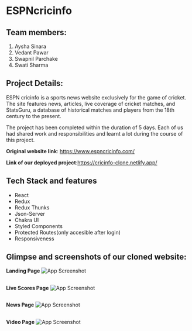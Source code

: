 # ESPNcricinfo

## Team members:
1. Aysha Sinara
2. Vedant Pawar
3. Swapnil Parchake
4. Swati Sharma

## Project Details:
ESPN cricinfo is a sports news website exclusively for the game of cricket. The site features news, articles, live coverage of cricket matches, and StatsGuru, a database of historical matches and players from the 18th century to the present.

The project has been completed within the duration of 5 days. Each of us had shared work and responsibilities and learnt a lot during the course of this project.

**Original website link**: https://www.espncricinfo.com/

**Link of our deployed project**:https://cricinfo-clone.netlify.app/

## Tech Stack and features
- React
- Redux
- Redux Thunks
- Json-Server
- Chakra UI
- Styled Components
- Protected Routes(only accesible after login)
- Responsiveness


## Glimpse and screenshots of our cloned website:
**Landing Page**
![App Screenshot](https://github.com/vedantpawar18/ceaseless-zebra-5788/blob/master/screenshots/landingPage.png)

##

**Live Scores Page**
![App Screenshot](https://github.com/vedantpawar18/ceaseless-zebra-5788/blob/master/screenshots/livePage.png)

##

**News Page**
![App Screenshot](https://github.com/vedantpawar18/ceaseless-zebra-5788/blob/master/screenshots/newsPage.png)

##

**Video Page**
![App Screenshot](https://github.com/vedantpawar18/ceaseless-zebra-5788/blob/master/screenshots/videoPage.png)

##

